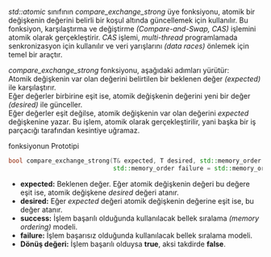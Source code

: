 _std::atomic_ sınıfının _compare_exchange_strong_ üye fonksiyonu, atomik bir değişkenin değerini belirli bir koşul altında güncellemek için kullanılır.
Bu fonksiyon, karşılaştırma ve değiştirme _(Compare-and-Swap, CAS)_ işlemini atomik olarak gerçekleştirir. _CAS_ işlemi, _multi-thread_ programlamada senkronizasyon için kullanılır ve veri yarışlarını _(data races)_ önlemek için temel bir araçtır.<br>

_compare_exchange_strong_ fonksiyonu, aşağıdaki adımları yürütür: <br>
Atomik değişkenin var olan değerini belirtilen bir beklenen değer _(expected)_ ile karşılaştırır.<br>
Eğer değerler birbirine eşit ise, atomik değişkenin değerini yeni bir değer _(desired)_ ile günceller.<br>
Eğer değerler eşit değilse, atomik değişkenin var olan değerini _expected_ değişkenine yazar. Bu işlem, atomik olarak gerçekleştirilir, yani başka bir iş parçacığı tarafından kesintiye uğramaz.

fonksiyonun Prototipi
```cpp
bool compare_exchange_strong(T& expected, T desired, std::memory_order success = std::memory_order_seq_cst, 
                             std::memory_order failure = std::memory_order_seq_cst);
```

- **expected:** Beklenen değer. Eğer atomik değişkenin değeri bu değere eşit ise, atomik değişkene _desired_ değeri atanır.
- **desired:** Eğer _expected_ değeri atomik değişkenin değerine eşit ise, bu değer atanır.
- **success:** İşlem başarılı olduğunda kullanılacak bellek sıralama _(memory ordering)_ modeli.
- **failure:** İşlem başarısız olduğunda kullanılacak bellek sıralama modeli.
- **Dönüş değeri:** İşlem başarılı olduysa **true**, aksi takdirde **false**.
